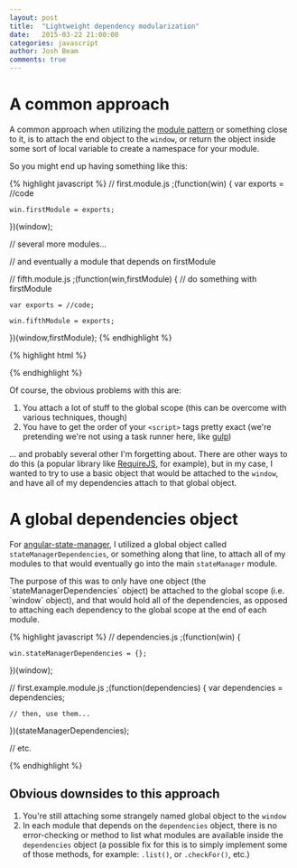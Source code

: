 ```yaml
---
layout: post
title:  "Lightweight dependency modularization"
date:   2015-03-22 21:00:00
categories: javascript
author: Josh Beam
comments: true
---
```


# A common approach
A common approach when utilizing the <a href="http://addyosmani.com/resources/essentialjsdesignpatterns/book/#modulepatternjavascript">module pattern</a> or something close to it, is to attach the end object to the `window`, or return the object inside some sort of local variable to create a namespace for your module.

So you might end up having something like this:

{% highlight javascript %}
// first.module.js
;(function(win) {
	var exports = //code

	win.firstModule = exports;
})(window);

// several more modules...

// and eventually a module that depends on firstModule

// fifth.module.js
;(function(win,firstModule) {
	// do something with firstModule

	var exports = //code;

	win.fifthModule = exports;
})(window,firstModule);
{% endhighlight %}

{% highlight html %}
<!-- then in your html... -->

<script src="first.module.js"></script>
<!-- several other modules -->
<scirpt src="fifth.module.js"></script>

{% endhighlight %}

Of course, the obvious problems with this are:

1. You attach a lot of stuff to the global scope (this can be overcome with various techniques, though)
2. You have to get the order of your `<script>` tags pretty exact (we're pretending we're not using a task runner here, like <a href="http://gulpjs.com/">gulp</a>)

... and probably several other I'm forgetting about. There are other ways to do this (a popular library like <a href="http://requirejs.org/">RequireJS</a>, for example), but in my case, I wanted to try to use a basic object that would be attached to the `window`, and have all of my dependencies attach to that global object.

# A global dependencies object

For <a href="http://github.com/joshbeam/angular-state-manager">angular-state-manager</a>, I utilized a global object called `stateManagerDependencies`, or something along that line, to attach all of my modules to that would eventually go into the main `stateManager` module.

<!--excerpt.start-->The purpose of this was to only have one object (the `stateManagerDependencies` object) be attached to the global scope (i.e. `window` object), and that would hold all of the dependencies, as opposed to attaching each dependency to the global scope at the end of each module.<!--excerpt.end-->

{% highlight javascript %}
// dependencies.js
;(function(win) {

	win.stateManagerDependencies = {};

})(window);

// first.example.module.js
;(function(dependencies) {
	var dependencies = dependencies;

	// then, use them...
})(stateManagerDependencies);

// etc.

{% endhighlight %}

## Obvious downsides to this approach

1. You're still attaching some strangely named global object to the `window`
2. In each module that depends on the `dependencies` object, there is no error-checking or method to list what modules are available inside the `dependencies` object (a possible fix for this is to simply implement some of those methods, for example: `.list()`, or `.checkFor()`, etc.)